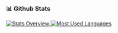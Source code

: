### 📊 Github Stats
<a href='https://github.com/tmy26/github-stats-transparent'>
  
![Stats Overview](https://raw.githubusercontent.com/tmy26/github-stats-transparent/output/generated/overview.svg)
![Most Used Languages](https://raw.githubusercontent.com/tmy26/github-stats-transparent/output/generated/languages.svg)

</a>
